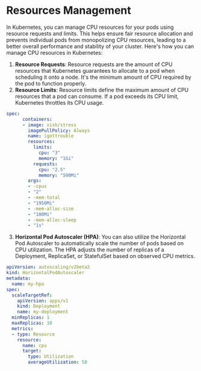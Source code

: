 # Resources Management

In Kubernetes, you can manage CPU resources for your pods using resource requests and limits. This helps ensure fair resource allocation and prevents individual pods from monopolizing CPU resources, leading to a better overall performance and stability of your cluster. Here's how you can manage CPU resources in Kubernetes:

1. **Resource Requests**: Resource requests are the amount of CPU resources that Kubernetes guarantees to allocate to a pod when scheduling it onto a node. It's the minimum amount of CPU required by the pod to function properly.
2. **Resource Limits**: Resource limits define the maximum amount of CPU resources that a pod can consume. If a pod exceeds its CPU limit, Kubernetes throttles its CPU usage.

```yaml
spec:
      containers:
      - image: vish/stress
        imagePullPolicy: Always
        name: igottrouble
        resources:
          limits:
            cpu: "3"
            memory: "1Gi"
          requests:
            cpu: "2.5"
            memory: "500Mi"
        args:
        - -cpus
        - "2"
        - -mem-total
        - "1950Mi"
        - -mem-alloc-size
        - "100Mi"
        - -mem-alloc-sleep
        - "1s"
```

3. **Horizontal Pod Autoscaler (HPA)**: You can also utilize the Horizontal Pod Autoscaler to automatically scale the number of pods based on CPU utilization. The HPA adjusts the number of replicas of a Deployment, ReplicaSet, or StatefulSet based on observed CPU metrics.

```yaml
apiVersion: autoscaling/v2beta2
kind: HorizontalPodAutoscaler
metadata:
  name: my-hpa
spec:
  scaleTargetRef:
    apiVersion: apps/v1
    kind: Deployment
    name: my-deployment
  minReplicas: 1
  maxReplicas: 10
  metrics:
  - type: Resource
    resource:
      name: cpu
      target:
        type: Utilization
        averageUtilization: 50
```

